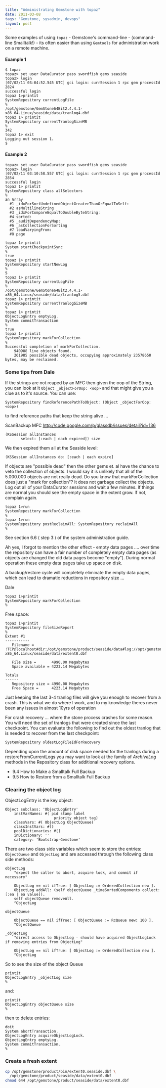 ```yaml
---
title: "Administrating Gemstone with topaz"
date: 2011-03-08
tags: "Gemstone, sysadmin, devops"
layout: post
---
```


Some examples of using `topaz` - Gemstone's command-line - (command-line Smalltalk!) - its often easier than using `Gemtools` for administration work on a remote machine.

#### Example 1
```
$ topaz
topaz> set user DataCurator pass swordfish gems seaside
topaz> login
[07/02/11 03:04:52.545 UTC] gci login: currSession 1 rpc gem processId 2824
successful login
topaz 1>printit
SystemRepository currentLogFile
%
/opt/gemstone/GemStone64Bit2.4.4.1-x86_64.Linux/seaside/data/tranlog4.dbf
topaz 1> printit
SystemRepository currentTranlogSizeMB
%
342
topaz 1> exit
Logging out session 1.
$
```


#### Example 2
```
topaz> set user DataCurator pass swordfish gems seaside
topaz> login
[07/02/11 03:10:58.557 UTC] gci login: currSession 1 rpc gem processId 2854
successful login
topaz 1> printit
SystemRepository class allSelectors
%
an Array
  #1 _idxForSortUndefinedObjectGreaterThanOrEqualToSelf:
  #2 asMultilineString
  #3 _idxForCompareEqualToDoubleByteString:
  #4 sorted:
  #5 _auditDependencyMap:
  #6 _asCollectionForSorting
  #7 loadVaryingFrom:
  #8 page
```

```
topaz 1> printit
System startCheckpointSync
%
true
topaz 1> printit                               
SystemRepository startNewLog
%
5
topaz 1> printit
SystemRepository currentLogFile
%
/opt/gemstone/GemStone64Bit2.4.4.1-x86_64.Linux/seaside/data/tranlog5.dbf
topaz 1> printit
SystemRepository currentTranlogSizeMB
%
topaz 1> printit
ObjectLogEntry emptyLog.
System commitTransaction
%
true
topaz 1> printit
SystemRepository markForCollection              
%
Successful completion of markForCollection.
    940988 live objects found.
    261985 possible dead objects, occupying approximately 23578650 bytes, may be reclaimed.
```

### Some tips from Dale

If the strings are not reaped by an MFC then given the oop of the String, you can look at it `Object _objectForOop: <oop>` and that might give you a clue as to it's source. You can use:

```smalltalk
SystemRepository findReferencePathToObject: (Object _objectForOop: <oop>)
```

 to find reference paths that keep the string alive ...

ScanBackup MFC  http://code.google.com/p/glassdb/issues/detail?id=136

```smalltalk
(KSSession allInstances
       select: [:each | each expired]) size
```

We then expired them all at the Seaside level:

```smalltalk
(KSSession allInstances do: [:each | each expire]
```

If objects are "possible dead" then the other gems et. al have the chance to veto the collection of objects. I would say it is unlikely that all of the 5.000.000 objects are not really dead. Do you know that markForCollection does just a "mark for collection"? It does not garbage collect the objects. Log out all of your DataCurator sessions and wait a few minutes. If things are normal you should see the empty space in the extent grow. If not, complain again.

```
topaz 1>run
SystemRepository markForCollection
%
topaz 1>run
SystemRepository postReclaimAll: SystemRepository reclaimAll
%
```

See section 6.6 ( step 3 ) of the system administration guide.


Ah yes, I forgot to mention the other effect - empty data pages .... over time the repository can have a fair number of completely empty data pages (as objects are changed the old data pages become "empty"). During normal operation these empty data pages take up space on disk.

A backup/restore cycle will completely eliminate the empty data pages, which can lead to dramatic reductions in repository size ...

Dale

```
topaz 1>printit
SystemRepository markForCollection
%
```

Free space:

```
topaz 1>printit
SystemRepository fileSizeReport
%
Extent #1
-----------
   Filename = !TCP@localhost#dir:/opt/gemstone/product/seaside/data#log://opt/gemstone/log/%N%P.log#dbf!/opt/gemstone/GemStone64Bit2.4.4.1-x86_64.Linux/seaside/data/extent0.dbf

   File size =       4990.00 Megabytes
   Space available = 4223.14 Megabytes

Totals
------
   Repository size = 4990.00 Megabytes
   Free Space =      4223.14 Megabytes
```

Just keeping the last 3-4 tranlog files will give you enough to recover from a crash.  This is what we do where I work, and to my knowledge theres never been any issues in almost 10yrs of operation

For crash recovery ... where the stone process crashes for some reason. You will need the set of tranlogs that were created since the last checkpoint. You can evaluate the following to find out the oldest tranlog that is needed to recover from the last checkpoint:

```smalltalk
SystemRepository oldestLogFileIdForRecovery
```


Depending upon the amount of disk space needed for the tranlogs during a restoreFromCurrentLogs you may want to look at the family of _ArchiveLog_ methods in the Repository class for additional recovery options.

* 9.4 How to Make a Smalltalk Full Backup
* 9.5 How to Restore from a Smalltalk Full Backup


### Clearing the object log
ObjectLogEntry is the key object:

```smalltalk
Object subclass: 'ObjectLogEntry'
	instVarNames: #( pid stamp label
	                  priority object tag)
	classVars: #( ObjectLog ObjectQueue)
	classInstVars: #()
	poolDictionaries: #[]
	inDictionary: ''
	category: 'Bootstrap-Gemstone'
```

There are two class side variables which seem to store the entries: `ObjectQueue` and `ObjectLog` and are accessed through the following class side methods:

```smalltalk
objectLog
	"expect the caller to abort, acquire lock, and commit if necessary"

	ObjectLog == nil ifTrue: [ ObjectLog := OrderedCollection new ].
	ObjectLog addAll: (self objectQueue _timeSortedComponents collect: [:ea | ea value]).
	self objectQueue removeAll.
	^ObjectLog
```

```smalltalk
objectQueue

	ObjectQueue == nil ifTrue: [ ObjectQueue := RcQueue new: 100 ].
	^ObjectQueue
```

```smalltalk
_objectLog
	"direct access to ObjectLog - should have acquired ObjectLogLock if removing entries from ObjectLog"

	ObjectLog == nil ifTrue: [ ObjectLog := OrderedCollection new ].
	^ObjectLog
```


So to see the size of the object Queue

```
printit
ObjectLogEntry _objectLog size
%
```

and:

```
printit
ObjectLogEntry objectQueue size
%
```

then to delete entries:

```
doit
System abortTransaction.
ObjectLogEntry acquireObjectLogLock.
ObjectLogEntry emptyLog.
System commitTransaction.
%
```

### Create a fresh extent

```bash
cp /opt/gemstone/product/bin/extent0.seaside.dbf \
  /opt/gemstone/product/seaside/data/extent0.dbf
chmod 644 /opt/gemstone/product/seaside/data/extent0.dbf
```
